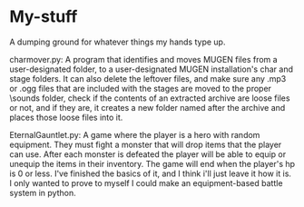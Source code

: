 # My-stuff
A dumping ground for whatever things my hands type up.

charmover.py: A program that identifies and moves MUGEN files from a user-designated folder, to a user-designated MUGEN installation's char and stage folders. It can also delete the leftover files, and make sure any .mp3 or .ogg files that are included with the stages are moved to the proper \sounds folder, check if the contents of an extracted archive are loose files or not, and if they are, it creates a new folder named after the archive and places those loose files into it.

EternalGauntlet.py: A game where the player is a hero with random equipment. They must fight a monster that will drop items that the player can use. After each monster is defeated the player will be able to equip or unequip the items in their inventory. The game will end when the player's hp is 0 or less. I've finished the basics of it, and I think i'll just leave it how it is. I only wanted to prove to myself I could make an equipment-based battle system in python.
